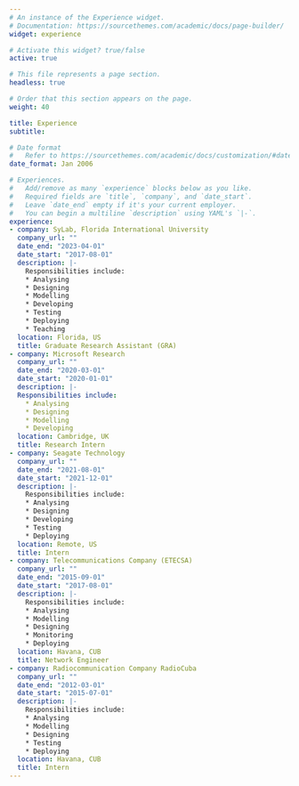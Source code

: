 ```yaml
---
# An instance of the Experience widget.
# Documentation: https://sourcethemes.com/academic/docs/page-builder/
widget: experience

# Activate this widget? true/false
active: true

# This file represents a page section.
headless: true

# Order that this section appears on the page.
weight: 40

title: Experience
subtitle:

# Date format
#   Refer to https://sourcethemes.com/academic/docs/customization/#date-format
date_format: Jan 2006

# Experiences.
#   Add/remove as many `experience` blocks below as you like.
#   Required fields are `title`, `company`, and `date_start`.
#   Leave `date_end` empty if it's your current employer.
#   You can begin a multiline `description` using YAML's `|-`.
experience:
- company: SyLab, Florida International University
  company_url: ""
  date_end: "2023-04-01"
  date_start: "2017-08-01"
  description: |-
    Responsibilities include:
    * Analysing
    * Designing
    * Modelling
    * Developing
    * Testing
    * Deploying
    * Teaching
  location: Florida, US
  title: Graduate Research Assistant (GRA)
- company: Microsoft Research
  company_url: ""
  date_end: "2020-03-01"
  date_start: "2020-01-01"
  description: |-
  Responsibilities include:
    * Analysing
    * Designing
    * Modelling
    * Developing
  location: Cambridge, UK
  title: Research Intern
- company: Seagate Technology
  company_url: ""
  date_end: "2021-08-01"
  date_start: "2021-12-01"
  description: |-
    Responsibilities include:
    * Analysing
    * Designing
    * Developing
    * Testing
    * Deploying
  location: Remote, US
  title: Intern
- company: Telecommunications Company (ETECSA)
  company_url: ""
  date_end: "2015-09-01"
  date_start: "2017-08-01"
  description: |-
    Responsibilities include:
    * Analysing
    * Modelling
    * Designing
    * Monitoring
    * Deploying
  location: Havana, CUB
  title: Network Engineer
- company: Radiocommunication Company RadioCuba
  company_url: ""
  date_end: "2012-03-01"
  date_start: "2015-07-01"
  description: |-
    Responsibilities include:
    * Analysing
    * Modelling
    * Designing
    * Testing
    * Deploying
  location: Havana, CUB
  title: Intern
---
```

